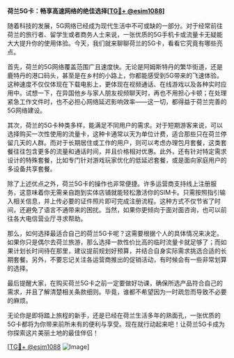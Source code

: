 **荷兰5G卡：畅享高速网络的绝佳选择[[TG💪+ @esim1088](https://t.me/s/esim1088)]**

随着科技的发展，5G网络已经成为现代生活中不可或缺的一部分。对于经常前往荷兰的旅行者、留学生或者商务人士来说，一张优质的5G手机卡或流量卡无疑能大大提升你的使用体验。今天，我们就来聊聊荷兰的5G卡，看看它究竟有哪些亮点。

首先，荷兰的5G网络覆盖范围广且速度快。无论是阿姆斯特丹的繁华街道，还是鹿特丹的港口码头，甚至是在乡村的小路上，你都能感受到5G带来的飞速体验。这种速度不仅仅体现在下载电影上，更体现在视频通话、在线游戏以及各种实时应用中。试想一下，在异国他乡与家人朋友视频聊天时，再也不用担心卡顿；在处理紧急工作文件时，也不必担心网络延迟影响效率——这一切，都得益于荷兰完善的5G网络建设。

其次，荷兰的5G卡种类多样，能满足不同用户的需求。对于短期游客来说，可以选择购买一次性使用的流量卡，这种卡通常以天为单位计费，适合那些只在荷兰停留几天的人群。而对于长期居住或工作的用户，则可以考虑办理包月套餐，这类套餐往往包含更多的流量和通话时间，并且价格相对优惠。此外，还有针对特定需求设计的特殊套餐，比如专门针对游戏玩家优化的低延迟套餐，或是面向家庭用户的多设备共享套餐。

除了上述优点之外，荷兰5G卡的操作也非常便捷。许多运营商支持线上注册服务，这意味着你无需亲自跑到实体店铺就能轻松激活你的SIM卡。只需按照指引输入相关信息，并上传必要的证件照片即可完成注册流程。这种方式不仅节省了时间，还避免了语言不通带来的困扰。当然，如果你更倾向于面对面咨询，也可以前往各大电信营业厅寻求帮助。

那么，如何选择最适合自己的荷兰5G卡呢？这需要根据个人的具体情况来决定。如果你只是偶尔去荷兰旅游，那么选择一款性价比高的临时流量卡就足够了；而如果计划长时间待在那里，建议提前规划好预算，并结合自身实际需求挑选合适的长期套餐。另外，不要忘记关注各运营商推出的促销活动，有时候会有一些非常划算的选择。

最后提醒大家，在购买荷兰5G卡之前一定要做好功课，确保所选产品符合自己的需求，并且了解清楚相关条款细则。毕竟，谁都不希望因为一时疏忽而导致不必要的麻烦。

无论你是即将踏上旅程的新手，还是已经在荷兰生活多年的熟面孔，一张优质的5G卡都将为你带来前所未有的便利与享受。现在就行动起来吧！让荷兰5G卡成为你探索这片美丽土地的最佳伴侣！

[[TG💪+ @esim1088](https://t.me/s/esim1088) ![Image](https://i.postimg.cc/4NQfJmqS/Snipaste-2025-05-13-00-14-12.png)]